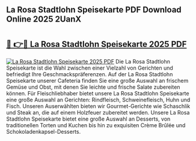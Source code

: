 ## La Rosa Stadtlohn Speisekarte PDF Download Online 2025 2UanX

# <h2><a href="http://gcecad.nevu.top/?p=La+Rosa+Stadtlohn+Speisekarte">🔗 👉🔴 La Rosa Stadtlohn Speisekarte 2025 PDF</a></h2>

[![La Rosa Stadtlohn Speisekarte 2025 PDF](https://i.imgur.com/dBaPXMq.png)](http://gcecad.nevu.top/?p=La+Rosa+Stadtlohn+Speisekarte)
Die La Rosa Stadtlohn Speisekarte ist die Wahl zwischen einer Vielzahl von Gerichten und befriedigt Ihre Geschmackspräferenzen. Auf der La Rosa Stadtlohn Speisekarte unserer Cafeteria finden Sie eine große Auswahl an frischem Gemüse und Obst, mit denen Sie leichte und frische Salate zubereiten können. Für Fleischliebhaber bietet unsere La Rosa Stadtlohn Speisekarte eine große Auswahl an Gerichten: Rindfleisch, Schweinefleisch, Huhn und Fisch. Unseren Auserwählten bieten wir Gourmet-Gerichte wie Schaschlik und Steak an, die auf einem Holzfeuer zubereitet werden. Unsere La Rosa Stadtlohn Speisekarte bietet eine große Auswahl an Desserts, von traditionellen Torten und Kuchen bis hin zu exquisiten Crème Brûlée und Schokoladenkapsel-Desserts.
